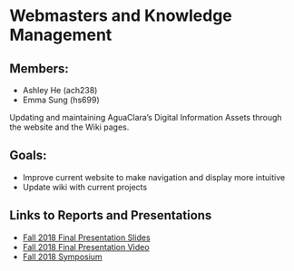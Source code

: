 # Webmasters and Knowledge Management





## Members:
* Ashley He (ach238)
* Emma Sung (hs699)

Updating and maintaining AguaClara’s Digital Information Assets through the website and the Wiki pages.

## Goals:
* Improve current website to make navigation and display more intuitive 
* Update wiki with current projects

## Links to Reports and Presentations

* [Fall 2018 Final Presentation Slides](https://docs.google.com/presentation/d/1PMgveyUerw5P5xhMkh8zHkY_k4beIIsZqXyJTVFob90/edit?usp=sharing)
* [Fall 2018 Final Presentation Video](https://www.youtube.com/watch?v=NYAc-XrHCRA&index=19&list=PLhsGtpY8ipdZTn2HPI6C2uH44ADmc0Ra6&t=5s)
* [Fall 2018 Symposium](https://docs.google.com/presentation/d/1XcfU-ojlk6Ux8TlH7IRIq2zPp3bRSiTDTEqlbrj90gE/edit?usp=sharing)


